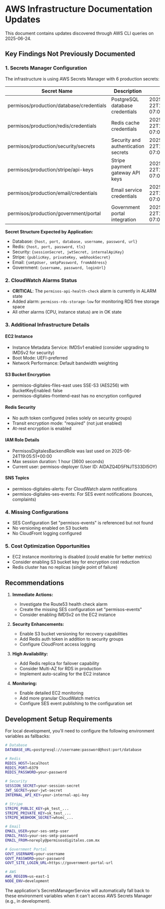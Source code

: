 # AWS Infrastructure Documentation Updates

This document contains updates discovered through AWS CLI queries on 2025-06-24.

## Key Findings Not Previously Documented

### 1. Secrets Manager Configuration
The infrastructure is using AWS Secrets Manager with 6 production secrets:

| Secret Name | Description | Last Updated |
|------------|-------------|--------------|
| permisos/production/database/credentials | PostgreSQL database credentials | 2025-06-22T13:52:01.669000-07:00 |
| permisos/production/redis/credentials | Redis cache credentials | 2025-06-22T13:52:02.550000-07:00 |
| permisos/production/security/secrets | Security and authentication secrets | 2025-06-22T13:52:03.408000-07:00 |
| permisos/production/stripe/api-keys | Stripe payment gateway API keys | 2025-06-22T13:52:04.326000-07:00 |
| permisos/production/email/credentials | Email service credentials | 2025-06-22T13:52:05.197000-07:00 |
| permisos/production/government/portal | Government portal integration | 2025-06-22T13:52:06.114000-07:00 |

**Secret Structure Expected by Application:**
- Database: `{host, port, database, username, password, url}`
- Redis: `{host, port, password, tls}`
- Security: `{sessionSecret, jwtSecret, internalApiKey}`
- Stripe: `{publicKey, privateKey, webhookSecret}`
- Email: `{smtpUser, smtpPassword, fromAddress}`
- Government: `{username, password, loginUrl}`

### 2. CloudWatch Alarms Status
- **CRITICAL**: The `permisos-api-health-check` alarm is currently in ALARM state
- Added alarm: `permisos-rds-storage-low` for monitoring RDS free storage space
- All other alarms (CPU, instance status) are in OK state

### 3. Additional Infrastructure Details

#### EC2 Instance
- Instance Metadata Service: IMDSv1 enabled (consider upgrading to IMDSv2 for security)
- Boot Mode: UEFI-preferred
- Network Performance: Default bandwidth weighting

#### S3 Bucket Encryption
- permisos-digitales-files-east uses SSE-S3 (AES256) with BucketKeyEnabled: false
- permisos-digitales-frontend-east has no encryption configured

#### Redis Security
- No auth token configured (relies solely on security groups)
- Transit encryption mode: "required" (not just enabled)
- At-rest encryption is enabled

#### IAM Role Details
- PermisosDigitalesBackendRole was last used on 2025-06-24T19:05:51+00:00
- Max session duration: 1 hour (3600 seconds)
- Current user: permisos-deployer (User ID: AIDAZQ4D5FNJTS33DI5OY)

#### SNS Topics
- permisos-digitales-alerts: For CloudWatch alarm notifications
- permisos-digitales-ses-events: For SES event notifications (bounces, complaints)

### 4. Missing Configurations
- SES Configuration Set "permisos-events" is referenced but not found
- No versioning enabled on S3 buckets
- No CloudFront logging configured

### 5. Cost Optimization Opportunities
- EC2 instance monitoring is disabled (could enable for better metrics)
- Consider enabling S3 bucket key for encryption cost reduction
- Redis cluster has no replicas (single point of failure)

## Recommendations

1. **Immediate Actions:**
   - Investigate the Route53 health check alarm
   - Create the missing SES configuration set "permisos-events"
   - Consider enabling IMDSv2 on the EC2 instance

2. **Security Enhancements:**
   - Enable S3 bucket versioning for recovery capabilities
   - Add Redis auth token in addition to security groups
   - Configure CloudFront access logging

3. **High Availability:**
   - Add Redis replica for failover capability
   - Consider Multi-AZ for RDS in production
   - Implement auto-scaling for the EC2 instance

4. **Monitoring:**
   - Enable detailed EC2 monitoring
   - Add more granular CloudWatch metrics
   - Configure SES event publishing to the configuration set

## Development Setup Requirements

For local development, you'll need to configure the following environment variables as fallbacks:

```bash
# Database
DATABASE_URL=postgresql://username:password@host:port/database

# Redis
REDIS_HOST=localhost
REDIS_PORT=6379
REDIS_PASSWORD=your-password

# Security
SESSION_SECRET=your-session-secret
JWT_SECRET=your-jwt-secret
INTERNAL_API_KEY=your-internal-api-key

# Stripe
STRIPE_PUBLIC_KEY=pk_test_...
STRIPE_PRIVATE_KEY=sk_test_...
STRIPE_WEBHOOK_SECRET=whsec_...

# Email
EMAIL_USER=your-ses-smtp-user
EMAIL_PASS=your-ses-smtp-password
EMAIL_FROM=noreply@permisosdigitales.com.mx

# Government Portal
GOVT_USERNAME=your-username
GOVT_PASSWORD=your-password
GOVT_SITE_LOGIN_URL=https://government-portal-url

# AWS
AWS_REGION=us-east-1
NODE_ENV=development
```

The application's SecretsManagerService will automatically fall back to these environment variables when it can't access AWS Secrets Manager (e.g., in development).